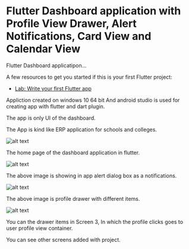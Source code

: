 # Flutter Dashboard application with Profile View Drawer, Alert Notifications, Card View and Calendar View

Flutter Dashboard applicatipon...

A few resources to get you started if this is your first Flutter project:

- [Lab: Write your first Flutter app](https://flutter.dev/docs/get-started/codelab)

Appliction created on windows 10 64 bit And android studio is used for creating app with flutter and dart plugin.

The app is only UI of the dashboard.

The App is kind like ERP application for schools and colleges.

![alt text](https://github.com/mohitagrawal939/Flutter-dashboard-application/blob/master/Screen%201.jpg)

The home page of the dashboard application in flutter.


![alt text](https://github.com/mohitagrawal939/Flutter-dashboard-application/blob/master/Screen%202.jpg)

The above image is showing in app alert dialog box as a notifications.



![alt text](https://github.com/mohitagrawal939/Flutter-dashboard-application/blob/master/Screen%203.jpg)

The above image is profile drawer with different items.

![alt text](https://github.com/mohitagrawal939/Flutter-dashboard-application/blob/master/Screen%204.jpg)

You can the drawer items in Screen 3, In which the profile clicks goes to user profile view container.



You can see other screens added with project.

